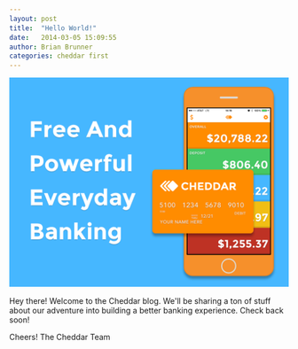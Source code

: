 ```yaml
---
layout: post
title:  "Hello World!"
date:   2014-03-05 15:09:55
author: Brian Brunner
categories: cheddar first
---
```


<img src='/imgs/cheddar-with-tagline-large.png' />

Hey there! Welcome to the Cheddar blog. We'll be sharing a ton of stuff about our
adventure into building a better banking experience. Check back soon!

Cheers!
The Cheddar Team
